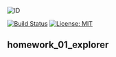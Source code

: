 ![ID](https://img.shields.io/badge/Кошкина-Ульяна-b657b6.svg)

[![Build Status](https://travis-ci.org/uIiana99/homework_01_explorer.svg?branch=master)](https://travis-ci.org/uIiana99/homework_01_explorer) [![License: MIT](https://img.shields.io/badge/License-MIT-b657b6.svg)](/LICENSE)

## homework_01_explorer
